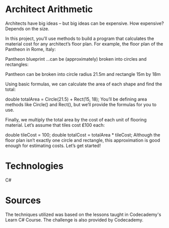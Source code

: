 # Architect Arithmetic
Architects have big ideas – but big ideas can be expensive. How expensive? Depends on the size.

In this project, you’ll use methods to build a program that calculates the material cost for any architect’s floor plan. For example, the floor plan of the Pantheon in Rome, Italy:

Pantheon blueprint …can be (approximately) broken into circles and rectangles:

Pantheon can be broken into circle radius 21.5m and rectangle 15m by 18m

Using basic formulas, we can calculate the area of each shape and find the total:

double totalArea = Circle(21.5) + Rect(15, 18);
You’ll be defining area methods like Circle() and Rect(), but we’ll provide the formulas for you to use.

Finally, we multiply the total area by the cost of each unit of flooring material. Let’s assume that tiles cost ₤100 each:

double tileCost = 100;
double totalCost = totalArea * tileCost;
Although the floor plan isn’t exactly one circle and rectangle, this approximation is good enough for estimating costs. Let’s get started!


# Technologies
C#


# Sources
The techniques utilized was based on the lessons taught in Codecademy's Learn C# Course. 
The challenge is also provided by Codecademy.